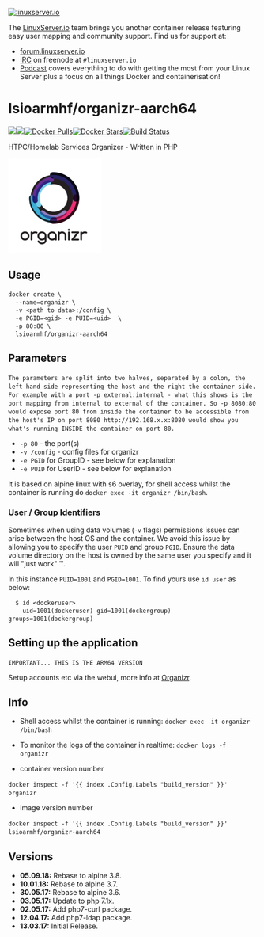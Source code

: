 [linuxserverurl]: https://linuxserver.io
[forumurl]: https://forum.linuxserver.io
[ircurl]: https://www.linuxserver.io/irc/
[podcasturl]: https://www.linuxserver.io/podcast/
[appurl]: https://github.com/causefx/Organizr
[hub]: https://hub.docker.com/r/lsioarmhf/organizr-aarch64/

[![linuxserver.io](https://raw.githubusercontent.com/linuxserver/docker-templates/master/linuxserver.io/img/linuxserver_medium.png)][linuxserverurl]

The [LinuxServer.io][linuxserverurl] team brings you another container release featuring easy user mapping and community support. Find us for support at:
* [forum.linuxserver.io][forumurl]
* [IRC][ircurl] on freenode at `#linuxserver.io`
* [Podcast][podcasturl] covers everything to do with getting the most from your Linux Server plus a focus on all things Docker and containerisation!

# lsioarmhf/organizr-aarch64
[![](https://images.microbadger.com/badges/version/lsioarmhf/organizr-aarch64.svg)](https://microbadger.com/images/lsioarmhf/organizr-aarch64 "Get your own version badge on microbadger.com")[![](https://images.microbadger.com/badges/image/lsioarmhf/organizr-aarch64.svg)](http://microbadger.com/images/lsioarmhf/organizr-aarch64 "Get your own image badge on microbadger.com")[![Docker Pulls](https://img.shields.io/docker/pulls/lsioarmhf/organizr-aarch64.svg)][hub][![Docker Stars](https://img.shields.io/docker/stars/lsioarmhf/organizr-aarch64.svg)][hub][![Build Status](https://ci.linuxserver.io/buildStatus/icon?job=Docker-Builders/arm64/arm64-organizr)](https://ci.linuxserver.io/job/Docker-Builders/job/arm64/job/arm64-organizr/)

HTPC/Homelab Services Organizer - Written in PHP

[![organizr](https://raw.githubusercontent.com/linuxserver/docker-templates/master/linuxserver.io/img/organizr-icon.png)][appurl]

## Usage

```
docker create \
  --name=organizr \
  -v <path to data>:/config \
  -e PGID=<gid> -e PUID=<uid>  \
  -p 80:80 \
  lsioarmhf/organizr-aarch64
```

## Parameters

`The parameters are split into two halves, separated by a colon, the left hand side representing the host and the right the container side. 
For example with a port -p external:internal - what this shows is the port mapping from internal to external of the container.
So -p 8080:80 would expose port 80 from inside the container to be accessible from the host's IP on port 8080
http://192.168.x.x:8080 would show you what's running INSIDE the container on port 80.`



* `-p 80` - the port(s)
* `-v /config` - config files for organizr
* `-e PGID` for GroupID - see below for explanation
* `-e PUID` for UserID - see below for explanation

It is based on alpine linux with s6 overlay, for shell access whilst the container is running do `docker exec -it organizr /bin/bash`.

### User / Group Identifiers

Sometimes when using data volumes (`-v` flags) permissions issues can arise between the host OS and the container. We avoid this issue by allowing you to specify the user `PUID` and group `PGID`. Ensure the data volume directory on the host is owned by the same user you specify and it will "just work" ™.

In this instance `PUID=1001` and `PGID=1001`. To find yours use `id user` as below:

```
  $ id <dockeruser>
    uid=1001(dockeruser) gid=1001(dockergroup) groups=1001(dockergroup)
```

## Setting up the application
`IMPORTANT... THIS IS THE ARM64 VERSION`

Setup accounts etc via the webui, more info at [Organizr][appurl].

## Info

* Shell access whilst the container is running: `docker exec -it organizr /bin/bash`
* To monitor the logs of the container in realtime: `docker logs -f organizr`

* container version number 

`docker inspect -f '{{ index .Config.Labels "build_version" }}' organizr`

* image version number

`docker inspect -f '{{ index .Config.Labels "build_version" }}' lsioarmhf/organizr-aarch64`

## Versions

+ **05.09.18:** Rebase to alpine 3.8.
+ **10.01.18:** Rebase to alpine 3.7.
+ **30.05.17:** Rebase to alpine 3.6.
+ **03.05.17:** Update to php 7.1x.
+ **02.05.17:** Add php7-curl package.
+ **12.04.17:** Add php7-ldap package.
+ **13.03.17:** Initial Release.
